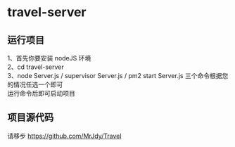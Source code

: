 # travel-server  
## 运行项目  
1、首先你要安装 nodeJS 环境   
2、cd travel-server  
3、node Server.js / supervisor Server.js / pm2 start Server.js 三个命令根据您的情况任选一个即可  
	 运行命令后即可启动项目  
## 项目源代码  
请移步  https://github.com/MrJdy/Travel
